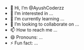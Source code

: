 - 👋 Hi, I’m @AyushCoderzz
- 👀 I’m interested in ...
- 🌱 I’m currently learning ...
- 💞️ I’m looking to collaborate on ...
- 📫 How to reach me ...
- 😄 Pronouns: ...
- ⚡ Fun fact: ...

<!---
AyushCoderzz/AyushCoderzz is a ✨ special ✨ repository because its `README.md` (this file) appears on your GitHub profile.
You can click the Preview link to take a look at your changes.
--->
